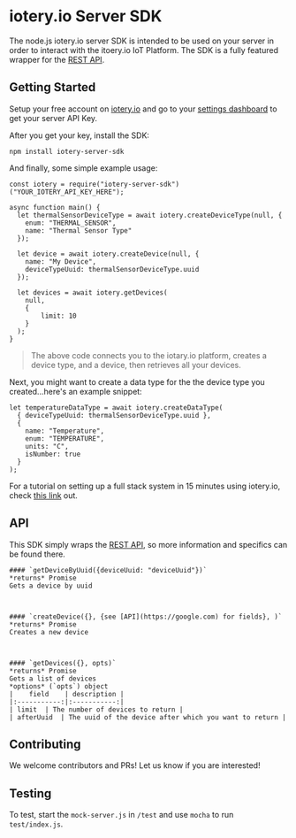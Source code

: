 # iotery.io Server SDK

The node.js iotery.io server SDK is intended to be used on your server in order to interact with the itoery.io IoT Platform. The SDK is a fully featured wrapper for the [REST API](https://somelink_to_swagger_docs).

## Getting Started

Setup your free account on [iotery.io]() and go to your [settings dashboard]() to get your server API Key.

After you get your key, install the SDK:

```
npm install iotery-server-sdk
```

And finally, some simple example usage:

```
const iotery = require("iotery-server-sdk")("YOUR_IOTERY_API_KEY_HERE");

async function main() {
  let thermalSensorDeviceType = await iotery.createDeviceType(null, {
    enum: "THERMAL_SENSOR",
    name: "Thermal Sensor Type"
  });

  let device = await iotery.createDevice(null, {
    name: "My Device",
    deviceTypeUuid: thermalSensorDeviceType.uuid
  });

  let devices = await iotery.getDevices(
    null,
    {
        limit: 10
    }
  );
}
```

> The above code connects you to the iotary.io platform, creates a device type, and a device, then retrieves all your devices.

Next, you might want to create a data type for the the device type you created...here's an example snippet:

```
let temperatureDataType = await iotery.createDataType(
  { deviceTypeUuid: thermalSensorDeviceType.uuid },
  {
    name: "Temperature",
    enum: "TEMPERATURE",
    units: "C",
    isNumber: true
  }
);
```

For a tutorial on setting up a full stack system in 15 minutes using iotery.io, check [this link](medium_article) out.

## API

This SDK simply wraps the [REST API](https://somelink_to_swagger_docs), so more information and specifics can be found there.


    #### `getDeviceByUuid({deviceUuid: "deviceUuid"})`
    *returns* Promise
    Gets a device by uuid
    
    

    #### `createDevice({}, {see [API](https://google.com) for fields}, )`
    *returns* Promise
    Creates a new device
    
    

    #### `getDevices({}, opts)`
    *returns* Promise
    Gets a list of devices
    *options* (`opts`) object
    |    field    | description |
    |:-----------:|:-----------:|
    | limit  | The number of devices to return |
    | afterUuid  | The uuid of the device after which you want to return |
    

## Contributing

We welcome contributors and PRs! Let us know if you are interested!

## Testing

To test, start the `mock-server.js` in `/test` and use `mocha` to run `test/index.js`.
